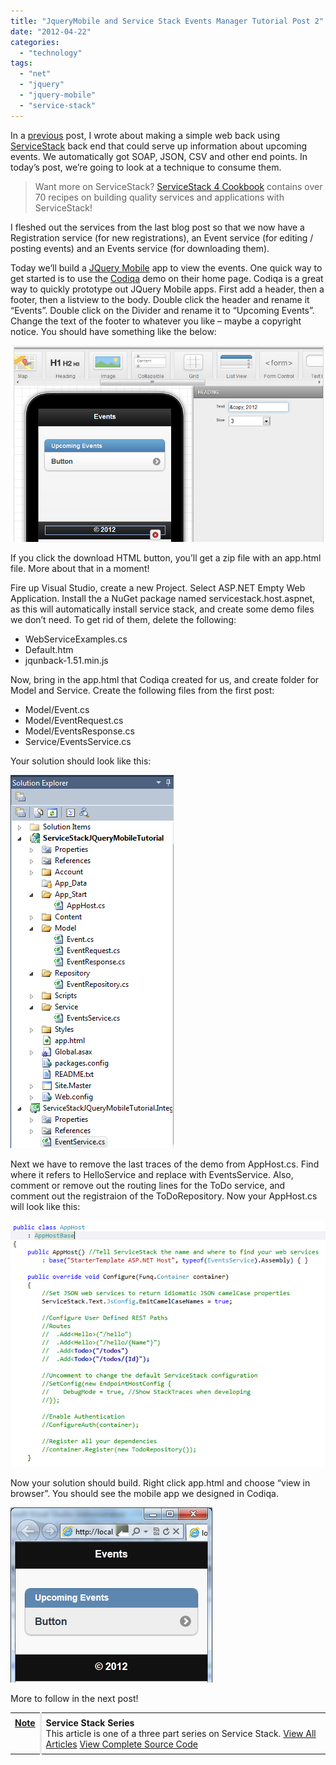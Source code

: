 ```yaml
---
title: "JqueryMobile and Service Stack Events Manager Tutorial Post 2"
date: "2012-04-22"
categories: 
  - "technology"
tags: 
  - "net"
  - "jquery"
  - "jquery-mobile"
  - "service-stack"
---
```


In a [previous](http://paymentnetworks.wordpress.com/2012/04/19/like-wcf-only-cleaner-9/) post, I wrote about making a simple web back using [ServiceStack](http://www.servicestack.net) back end that could serve up information about upcoming events. We automatically got SOAP, JSON, CSV and other end points. In today’s post, we’re going to look at a technique to consume them.

> Want more on ServiceStack? [ServiceStack 4 Cookbook](http://kylehodgson.com/servicestack-cookbook/) contains over 70 recipes on building quality services and applications with ServiceStack!

I fleshed out the services from the last blog post so that we now have a Registration service (for new registrations), an Event service (for editing / posting events) and an Events service (for downloading them).

Today we’ll build a [JQuery Mobile](http://jquerymobile.com/) app to view the events. One quick way to get started is to use the [Codiqa](http://www.codiqa.com/) demo on their home page. Codiqa is a great way to quickly prototype out JQuery Mobile apps. First add a header, then a footer, then a listview to the body. Double click the header and rename it “Events”. Double click on the Divider and rename it to “Upcoming Events”. Change the text of the footer to whatever you like – maybe a copyright notice. You should have something like the below:

![images/ss-2-1.png](images/ss-2-1.png)

If you click the download HTML button, you’ll get a zip file with an app.html file. More about that in a moment!

Fire up Visual Studio, create a new Project. Select ASP.NET Empty Web Application. Install the a NuGet package named servicestack.host.aspnet, as this will automatically install service stack, and create some demo files we don’t need. To get rid of them, delete the following:

- WebServiceExamples.cs
- Default.htm
- jqunback-1.51.min.js

Now, bring in the app.html that Codiqa created for us, and create folder for Model and Service. Create the following files from the first post:

- Model/Event.cs
- Model/EventRequest.cs
- Model/EventsResponse.cs
- Service/EventsService.cs

Your solution should look like this:

![images/ss-2-2.png](images/ss-2-21.png)

Next we have to remove the last traces of the demo from AppHost.cs. Find where it refers to HelloService and replace with EventsService. Also, comment or remove out the routing lines for the ToDo service, and comment out the registraion of the ToDoRepository. Now your AppHost.cs will look like this:

![images/ss-2-3.png](images/ss-2-3.png)

Now your solution should build. Right click app.html and choose “view in browser”. You should see the mobile app we designed in Codiqa.

![images/ss-2-4.png](images/ss-2-4.png)

More to follow in the next post!

<table style="margin:.2em 0;"><tbody><tr valign="top"><td style="padding:.5em;"><b><span style="text-decoration:underline;">Note</span></b></td><td style="border-left:3px solid #e8e8e8;padding:.5em;"><b>Service Stack Series</b><div></div>This article is one of a three part series on Service Stack. <a href="http://kylehodgson.com/tag/service-stack/">View All Articles</a> <a href="https://github.com/kylehodgson/servicestacktutorial">View Complete Source Code</a></td></tr></tbody></table>
